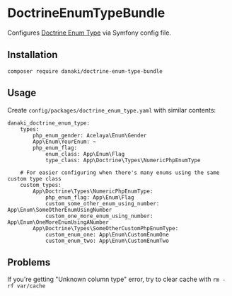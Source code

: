 # DoctrineEnumTypeBundle

Configures [Doctrine Enum Type](https://github.com/acelaya/doctrine-enum-type) via Symfony config file.

## Installation

```
composer require danaki/doctrine-enum-type-bundle
```

## Usage

Create `config/packages/doctrine_enum_type.yaml` with similar contents:
```
danaki_doctrine_enum_type:
    types:
        php_enum_gender: Acelaya\Enum\Gender
        App\Enum\YourEnum: ~
        php_enum_flag:
            enum_class: App\Enum\Flag
            type_class: App\Doctrine\Types\NumericPhpEnumType

    # For easier configuring when there's many enums using the same custom type class
    custom_types:
        App\Doctrine\Types\NumericPhpEnumType:
            php_enum_flag: App\Enum\Flag
            custom_some_other_enum_using_number: App\Enum\SomeOtherEnumUsingNumber
            custom_one_more_enum_using_number: App\Enum\OneMoreEnumUsingANumber
        App\Doctrine\Types\SomeOtherCustomPhpEnumType:
            custom_enum_one: App\Enum\CustomEnumOne
            custom_enum_two: App\Enum\CustomEnumTwo

```

## Problems

If you're getting "Unknown column type" error, try to clear cache with `rm -rf var/cache`
